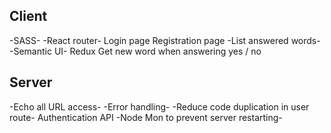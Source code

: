 Client
----------------------------------------------

-SASS-
-React router-
Login page
Registration page
-List answered words-
-Semantic UI-
Redux
Get new word when answering yes / no


Server
----------------------------------------------

-Echo all URL access-
-Error handling-
-Reduce code duplication in user route-
Authentication API
-Node Mon to prevent server restarting-
